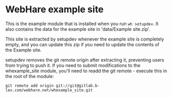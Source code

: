 # WebHare example site

This is the example module that is installed when you run `wh setupdev`. It
also contains the data for the example site in 'data/Example site.zip'.

This site is extracted by setupdev whenever the example site is completely empty,
and you can update this zip if you need to update the contents of the Example site.

setupdev removes the git remote origin after extracting it, preventing users
from trying to push it. If you need to submit modifications to the whexample_site
module, you'll need to readd the git remote - execute this in the root of the
module:

`git remote add origin git://git@gitlab.b-lex.com/webhare.net/whexample_site.git`
